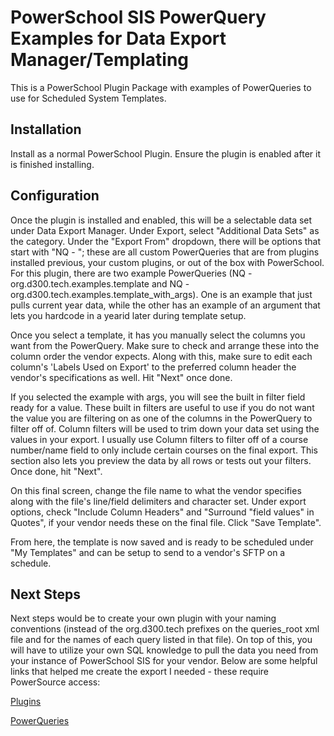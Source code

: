 # PowerSchool SIS PowerQuery Examples for Data Export Manager/Templating

This is a PowerSchool Plugin Package with examples of PowerQueries to use for Scheduled System Templates.

## Installation

Install as a normal PowerSchool Plugin. Ensure the plugin is enabled after it is finished installing.

## Configuration

Once the plugin is installed and enabled, this will be a selectable data set under Data Export Manager. Under Export, select "Additional Data Sets" as the category. Under the "Export From" dropdown, there will be options that start with "NQ - "; these are all custom PowerQueries that are from plugins installed previous, your custom plugins, or out of the box with PowerSchool. For this plugin, there are two example PowerQueries (NQ - org.d300.tech.examples.template and NQ - org.d300.tech.examples.template_with_args). One is an example that just pulls current year data, while the other has an example of an argument that lets you hardcode in a yearid later during template setup.

Once you select a template, it has you manually select the columns you want from the PowerQuery. Make sure to check and arrange these into the column order the vendor expects. Along with this, make sure to edit each column's 'Labels Used on Export' to the preferred column header the vendor's specifications as well. Hit "Next" once done.

If you selected the example with args, you will see the built in filter field ready for a value. These built in filters are useful to use if you do not want the value you are filtering on as one of the columns in the PowerQuery to filter off of. Column filters will be used to trim down your data set using the values in your export. I usually use Column filters to filter off of a course number/name field to only include certain courses on the final export. This section also lets you preview the data by all rows or tests out your filters. Once done, hit "Next".

On this final screen, change the file name to what the vendor specifies along with the file's line/field delimiters and character set. Under export options, check "Include Column Headers" and "Surround "field values" in Quotes", if your vendor needs these on the final file. Click "Save Template".

From here, the template is now saved and is ready to be scheduled under "My Templates" and can be setup to send to a vendor's SFTP on a schedule.

## Next Steps

Next steps would be to create your own plugin with your naming conventions (instead of the org.d300.tech prefixes on the queries_root xml file and for the names of each query listed in that file). On top of this, you will have to utilize your own SQL knowledge to pull the data you need from your instance of PowerSchool SIS for your vendor. Below are some helpful links that helped me create the export I needed - these require PowerSource access:

[Plugins](https://support.powerschool.com/developer/#/page/plugins)

[PowerQueries](https://support.powerschool.com/developer/#/page/powerqueries)
